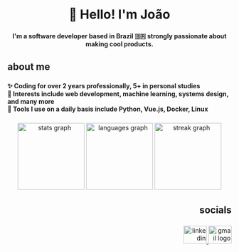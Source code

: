 <h1 align="center">👋 Hello! I'm João</h1>

###

<h4 align="center">I'm a software developer based in Brazil 🇧🇷 strongly passionate about making cool products.</h4>

###

<h2 align="left">about me</h2>

###

<h4 align="left">✨ Coding for over 2 years professionally, 5+ in personal studies<br>🎯 Interests include web development, machine learning, systems design, and many more<br>🧱 Tools I use on a daily basis include Python, Vue.js, Docker, Linux</h4>

###

<div align="center">
  <img src="https://github-readme-stats.vercel.app/api?username=joaovl5&hide_title=false&hide_rank=false&show_icons=true&include_all_commits=true&count_private=true&disable_animations=false&theme=dark&locale=en&hide_border=false&order=1" height="150" alt="stats graph"  />
  <img src="https://github-readme-stats.vercel.app/api/top-langs?username=joaovl5&locale=en&hide_title=false&layout=compact&card_width=320&langs_count=5&theme=dark&hide_border=false&order=2" height="150" alt="languages graph"  />
  <img src="https://streak-stats.demolab.com?user=joaovl5&locale=en&mode=daily&theme=dark&hide_border=false&border_radius=5&order=3" height="150" alt="streak graph"  />
</div>

###

<h2 align="right">socials</h2>

###

<div align="right">
  <a href="https://www.linkedin.com/in/joaol5/" target="_blank">
    <img src="https://raw.githubusercontent.com/maurodesouza/profile-readme-generator/master/src/assets/icons/social/linkedin/default.svg" width="52" height="40" alt="linkedin logo"  />
  </a>
  <a href="mailto:vieiraleao2005@gmail.com" target="_blank">
    <img src="https://raw.githubusercontent.com/maurodesouza/profile-readme-generator/master/src/assets/icons/social/gmail/default.svg" width="52" height="40" alt="gmail logo"  />
  </a>
</div>

###
